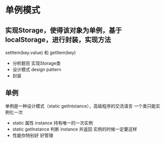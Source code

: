 # 单例模式

## 实现Storage，使得该对象为**单例**，基于localStorage，进行封装，实现方法
setItem(key.value)  和  getItem(key)
- 分析题目
实现Storage类
- 设计模式 design pattern
- 封装

## 单例
单例是一种设计模式（static getIntstance），高级程序的交流语言
一个类只能实例化一次
- static 属性 instance 持有唯一的一次实例
- static getInstance  判断 instance 并返回
   实例的时候一定要这样
- 性能你特别好  好管理
